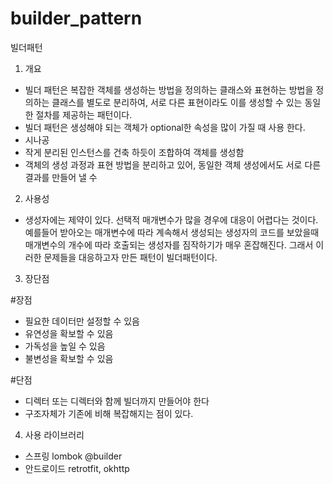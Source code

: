 # builder_pattern
빌더패턴

1. 개요
 - 빌더 패턴은 복잡한 객체를 생성하는 방법을 정의하는 클래스와 표현하는 방법을 정의하는 클래스를 별도로 분리하여, 서로 다른 표현이라도 이를 생성할 수 있는 동일한 절차를 제공하는 패턴이다.
 - 빌더 패턴은 생성해야 되는 객체가 optional한 속성을 많이 가질 때 사용 한다.
 - 시나공
 - 작게 분리된 인스턴스를 건축 하듯이 조합하여 객체를 생성함
 - 객체의 생성 과정과 표현 방법을 분리하고 있어, 동일한 객체 생성에서도 서로 다른 결과를 만들어 낼 수 

2. 사용성
 - 생성자에는 제약이 있다. 선택적 매개변수가 많을 경우에 대응이 어렵다는 것이다. 예를들어 받아오는 매개변수에 따라 계속해서 생성되는 생성자의 코드를 보았을때 매개변수의 개수에 따라
 호출되는 생성자를 짐작하기가 매우 혼잡해진다. 그래서 이러한 문제들을 대응하고자 만든 패턴이 빌더패턴이다. 

3. 장단점

 #장점 
 - 필요한 데이터만 설정할 수 있음
 - 유연성을 확보할 수 있음 
 - 가독성을 높일 수 있음
 - 불변성을 확보할 수 있음 
 
 #단점
 - 디렉터 또는 디렉터와 함께 빌더까지 만들어야 한다
 - 구조자체가 기존에 비해 복잡해지는 점이 있다.

4. 사용 라이브러리
 - 스프링 lombok @builder 
 - 안드로이드 retrotfit, okhttp
